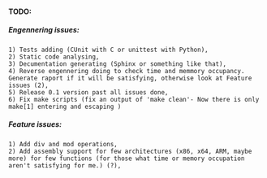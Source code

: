 #### TODO:
##### Engennering issues:
    1) Tests adding (CUnit with C or unittest with Python),
    2) Static code analysing,
    3) Decumentation generating (Sphinx or something like that),
    4) Reverse engennering doing to check time and memmory occupancy. Generate raport if it will be satisfying, otherwise look at Feature issues (2),
    5) Release 0.1 version past all issues done,
    6) Fix make scripts (fix an output of 'make clean'- Now there is only make[1] entering and escaping )

##### Feature issues:
    1) Add div and mod operations,
    2) Add assembly support for few architectures (x86, x64, ARM, maybe more) for few functions (for those what time or memory occupation aren't satisfying for me.) (?),
